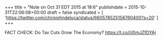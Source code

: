 +++
title = "Note on Oct 31 EDT 2015 at 18:6"
publishdate = 2015-10-31T22:06:08+00:00
draft = false
syndicated = [ 'https://twitter.com/chrisjohndeluca/status/660578525158760400?s=20' ]
+++

FACT CHECK: Do Tax Cuts Grow The Economy? https://t.co/U0mJZfDYAj

